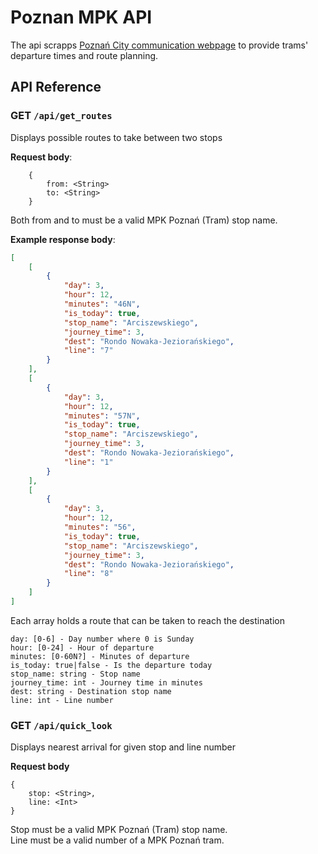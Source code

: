# Poznan MPK API

The api scrapps [Poznań City communication webpage](http://www.mpk.poznan.pl) to provide trams' departure times and route planning.

## API Reference

### GET `/api/get_routes`

Displays possible routes to take between two stops

**Request body**:

```
    {
        from: <String>
        to: <String>
    }
```

Both from and to must be a valid MPK Poznań (Tram) stop name.

**Example response body**:

```json
[
	[
		{
			"day": 3,
			"hour": 12,
			"minutes": "46N",
			"is_today": true,
			"stop_name": "Arciszewskiego",
			"journey_time": 3,
			"dest": "Rondo Nowaka-Jeziorańskiego",
			"line": "7"
		}
	],
	[
		{
			"day": 3,
			"hour": 12,
			"minutes": "57N",
			"is_today": true,
			"stop_name": "Arciszewskiego",
			"journey_time": 3,
			"dest": "Rondo Nowaka-Jeziorańskiego",
			"line": "1"
		}
	],
	[
		{
			"day": 3,
			"hour": 12,
			"minutes": "56",
			"is_today": true,
			"stop_name": "Arciszewskiego",
			"journey_time": 3,
			"dest": "Rondo Nowaka-Jeziorańskiego",
			"line": "8"
		}
	]
]
```

Each array holds a route that can be taken to reach the destination <br>

```
day: [0-6] - Day number where 0 is Sunday
hour: [0-24] - Hour of departure
minutes: [0-60N?] - Minutes of departure
is_today: true|false - Is the departure today
stop_name: string - Stop name
journey_time: int - Journey time in minutes
dest: string - Destination stop name
line: int - Line number
```

### GET `/api/quick_look`

Displays nearest arrival for given stop and line number

**Request body**

```
{
	stop: <String>,
	line: <Int>
}
```

Stop must be a valid MPK Poznań (Tram) stop name.<br>
Line must be a valid number of a MPK Poznań tram.
